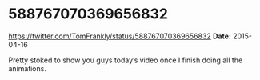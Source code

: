# 588767070369656832
https://twitter.com/TomFrankly/status/588767070369656832
**Date:** 2015-04-16

Pretty stoked to show you guys today’s video once I finish doing all the animations.
